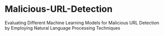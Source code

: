 # Malicious-URL-Detection
Evaluating Different Machine Learning Models for Malicious URL Detection by Employing Natural Language Processing Techniques
